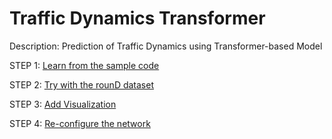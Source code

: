 # Traffic Dynamics Transformer
Description: Prediction of Traffic Dynamics using Transformer-based Model

STEP 1: [Learn from the sample code](https://github.com/enthusiasai/traffic_dynamics_transformer/tree/sample)

STEP 2: [Try with the rounD dataset](https://github.com/enthusiasai/traffic_dynamics_transformer/tree/andreas_round)

STEP 3: [Add Visualization](https://github.com/enthusiasai/traffic_dynamics_transformer/tree/andreas_visualization)

STEP 4: [Re-configure the network](https://github.com/enthusiasai/traffic_dynamics_transformer/tree/andreas_reconfig)

